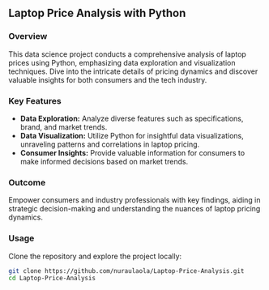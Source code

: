 ## Laptop Price Analysis with Python

### Overview

This data science project conducts a comprehensive analysis of laptop prices using Python, emphasizing data exploration and visualization techniques. Dive into the intricate details of pricing dynamics and discover valuable insights for both consumers and the tech industry.

### Key Features

- **Data Exploration:** Analyze diverse features such as specifications, brand, and market trends.
- **Data Visualization:** Utilize Python for insightful data visualizations, unraveling patterns and correlations in laptop pricing.
- **Consumer Insights:** Provide valuable information for consumers to make informed decisions based on market trends.

### Outcome

Empower consumers and industry professionals with key findings, aiding in strategic decision-making and understanding the nuances of laptop pricing dynamics.

### Usage

Clone the repository and explore the project locally:

```bash
git clone https://github.com/nuraulaola/Laptop-Price-Analysis.git
cd Laptop-Price-Analysis
